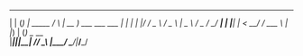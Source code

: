 







 _     _ _             _      ____                
| |   (_) | _____     / \    | __ )  ___  ___ ___ 
| |   | | |/ / _ \   / _ \   |  _ \ / _ \/ __/ __|
| |___| |   <  __/  / ___ \  | |_) | (_) \__ \__ \
|_____|_|_|\_\___| /_/   \_\ |____/ \___/|___/___/



